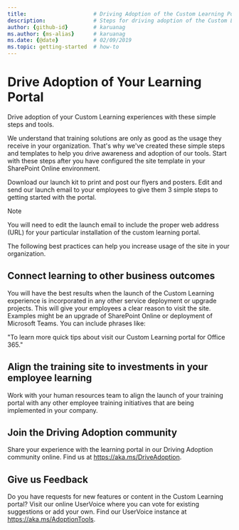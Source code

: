 ```yaml
---
title:                     # Driving Adoption of the Custom Learning Portal
description:               # Steps for driving adoption of the Custom Learning portal
author: {github-id}        # karuanag
ms.author: {ms-alias}      # karuanag
ms.date: {@date}           # 02/09/2019
ms.topic: getting-started  # how-to
---
```


# Drive Adoption of Your Learning Portal

Drive adoption of your Custom Learning experiences with these simple steps and tools. 

We understand that training solutions are only as good as the usage they receive in your organization.  That's why we've created these simple steps and templates to help you drive awareness and adoption of our tools. Start with these steps after you have configured the site template in your SharePoint Online environment.

Download our launch kit to print and post our flyers and posters.  Edit and send our launch email to your employees to give them 3 simple steps to getting started with the portal.  

> [!NOTE]
> You will need to edit the launch email to include the proper web address (URL) for your particular installation of the custom learning portal.

The following best practices can help you increase usage of the site in your organization.  

## Connect learning to other business outcomes

You will have the best results when the launch of the Custom Learning experience is incorporated in any other service deployment or upgrade projects.  This will give your employees a clear reason to visit the site.  Examples might be an upgrade of SharePoint Online or deployment of Microsoft Teams.  You can include phrases like:

"To learn more quick tips about <Insert service name here> visit our Custom Learning portal for Office 365." 

## Align the training site to investments in your employee learning 

Work with your human resources team to align the launch of your training portal with any other employee training initiatives that are being implemented in your company. 

## Join the Driving Adoption community

Share your experience with the learning portal in our Driving Adoption community online.  Find us at https://aka.ms/DriveAdoption.

## Give us Feedback

Do you have requests for new features or content in the Custom Learning portal?  Visit our online UserVoice where you can vote for existing suggestions or add your own.  Find our UserVoice instance at https://aka.ms/AdoptionTools.
